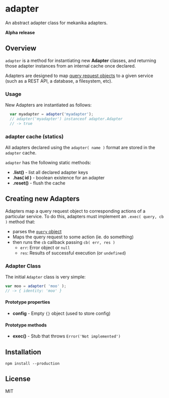 # adapter

An abstract adapter class for mekanika adapters.

**Alpha release**

## Overview

`adapter` is a method for instantiating new **Adapter** classes, and returning those adapter instances from an internal cache once declared.

Adapters are designed to map [query request objects](https://github.com/mekanika/query/blob/master/docs/object.reference.md) to a given service (such as a REST API, a database, a filesystem, etc).

### Usage

New Adapters are instantiated as follows:

```js
  var myadapter = adapter('myadapter');
  // adapter('myadapter') instanceof adapter.Adapter
  // -> true
```

### adapter cache (statics)

All adapters declared using the `adapter( name )` format are stored in the `adapter` cache.

`adapter` has the following static methods:

  - **.list()** - list all declared adapter keys
  - **.has( id )** - boolean existence for an adapter
  - **.reset()** - flush the cache


## Creating new Adapters

Adapters map a query request object to corresponding actions of a particular service. To do this, adapters must implement an `.exec( query, cb )` method that:

  - parses the [`query` object](https://github.com/mekanika/query/blob/master/docs/object.reference.md)
  - Maps the query request to some action (ie. do something)
  - then runs the `cb` callback passing `cb( err, res )`
      - `err`: Error object or `null`
      - `res`: Results of successful execution (or `undefined`)

### Adapter Class

The initial `Adapter` class is very simple:

```js
var moo = adapter( 'moo' );
// -> { identity: 'moo' }
```

#### Prototype properties

- **config** - Empty `{}` object (used to store config)

#### Prototype methods

- **exec()** - Stub that throws `Error('Not implemented')`




## Installation

    npm install --production


## License

MIT
